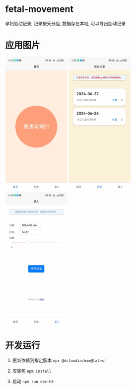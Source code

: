 # fetal-movement
孕妇胎动记录, 记录按天分组, 数据存在本地, 可以导出胎动记录

# 应用图片
<img src="./src/static/1.jpg" alt="示例图片" width="200">
<img src="./src/static/2.jpg" alt="示例图片" width="200">
<img src="./src/static/3.jpg" alt="示例图片" width="200">

# 开发运行
1. 更新依赖到指定版本
`npx @dcloudio/uvm@latest`

2. 安装包
`npm install`

3. 启动
`npm run dev:h5`